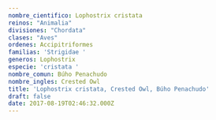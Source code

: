 ```yaml
---
nombre_cientifico: Lophostrix cristata
reinos: "Animalia"
divisiones: "Chordata"
clases: "Aves"
ordenes: Accipitriformes
familias: 'Strigidae '
generos: Lophostrix
especie: 'cristata '
nombre_comun: Búho Penachudo
nombre_ingles: Crested Owl
title: 'Lophostrix cristata, Crested Owl, Búho Penachudo'
draft: false
date: 2017-08-19T02:46:32.000Z
---
```


